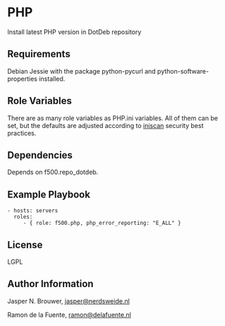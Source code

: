 PHP
========

Install latest PHP version in DotDeb repository

Requirements
------------

Debian Jessie with the package python-pycurl and python-software-properties installed.

Role Variables
--------------

There are as many role variables as PHP.ini variables. All of them can be set, but the defaults
are adjusted according to [iniscan](https://github.com/psecio/iniscan) security best practices.

Dependencies
------------

Depends on f500.repo_dotdeb.

Example Playbook
-------------------------

    - hosts: servers
      roles:
         - { role: f500.php, php_error_reporting: "E_ALL" }

License
-------

LGPL

Author Information
------------------

Jasper N. Brouwer, jasper@nerdsweide.nl

Ramon de la Fuente, ramon@delafuente.nl
